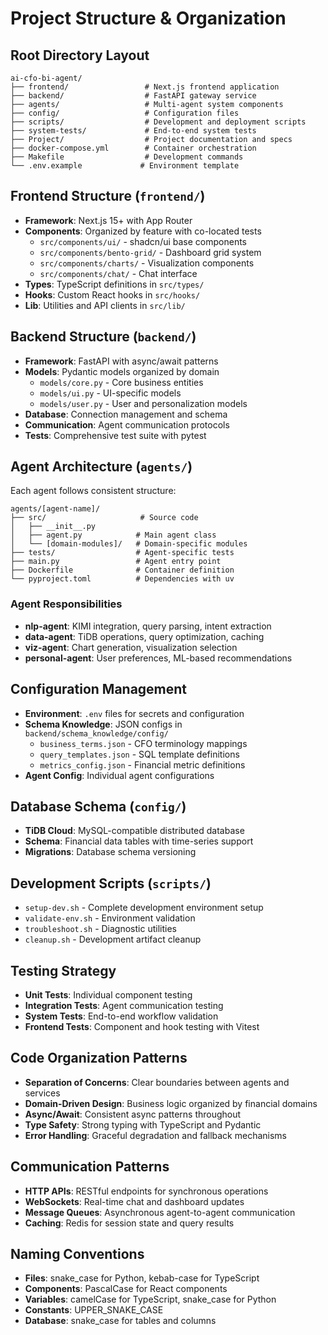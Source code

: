 # Project Structure & Organization

## Root Directory Layout

```
ai-cfo-bi-agent/
├── frontend/                 # Next.js frontend application
├── backend/                  # FastAPI gateway service
├── agents/                   # Multi-agent system components
├── config/                   # Configuration files
├── scripts/                  # Development and deployment scripts
├── system-tests/             # End-to-end system tests
├── Project/                  # Project documentation and specs
├── docker-compose.yml        # Container orchestration
├── Makefile                  # Development commands
└── .env.example             # Environment template
```

## Frontend Structure (`frontend/`)

- **Framework**: Next.js 15+ with App Router
- **Components**: Organized by feature with co-located tests
  - `src/components/ui/` - shadcn/ui base components
  - `src/components/bento-grid/` - Dashboard grid system
  - `src/components/charts/` - Visualization components
  - `src/components/chat/` - Chat interface
- **Types**: TypeScript definitions in `src/types/`
- **Hooks**: Custom React hooks in `src/hooks/`
- **Lib**: Utilities and API clients in `src/lib/`

## Backend Structure (`backend/`)

- **Framework**: FastAPI with async/await patterns
- **Models**: Pydantic models organized by domain
  - `models/core.py` - Core business entities
  - `models/ui.py` - UI-specific models
  - `models/user.py` - User and personalization models
- **Database**: Connection management and schema
- **Communication**: Agent communication protocols
- **Tests**: Comprehensive test suite with pytest

## Agent Architecture (`agents/`)

Each agent follows consistent structure:

```
agents/[agent-name]/
├── src/                     # Source code
│   ├── __init__.py
│   ├── agent.py            # Main agent class
│   └── [domain-modules]/   # Domain-specific modules
├── tests/                  # Agent-specific tests
├── main.py                 # Agent entry point
├── Dockerfile              # Container definition
└── pyproject.toml          # Dependencies with uv
```

### Agent Responsibilities

- **nlp-agent**: KIMI integration, query parsing, intent extraction
- **data-agent**: TiDB operations, query optimization, caching
- **viz-agent**: Chart generation, visualization selection
- **personal-agent**: User preferences, ML-based recommendations

## Configuration Management

- **Environment**: `.env` files for secrets and configuration
- **Schema Knowledge**: JSON configs in `backend/schema_knowledge/config/`
  - `business_terms.json` - CFO terminology mappings
  - `query_templates.json` - SQL template definitions
  - `metrics_config.json` - Financial metric definitions
- **Agent Config**: Individual agent configurations

## Database Schema (`config/`)

- **TiDB Cloud**: MySQL-compatible distributed database
- **Schema**: Financial data tables with time-series support
- **Migrations**: Database schema versioning

## Development Scripts (`scripts/`)

- `setup-dev.sh` - Complete development environment setup
- `validate-env.sh` - Environment validation
- `troubleshoot.sh` - Diagnostic utilities
- `cleanup.sh` - Development artifact cleanup

## Testing Strategy

- **Unit Tests**: Individual component testing
- **Integration Tests**: Agent communication testing
- **System Tests**: End-to-end workflow validation
- **Frontend Tests**: Component and hook testing with Vitest

## Code Organization Patterns

- **Separation of Concerns**: Clear boundaries between agents and services
- **Domain-Driven Design**: Business logic organized by financial domains
- **Async/Await**: Consistent async patterns throughout
- **Type Safety**: Strong typing with TypeScript and Pydantic
- **Error Handling**: Graceful degradation and fallback mechanisms

## Communication Patterns

- **HTTP APIs**: RESTful endpoints for synchronous operations
- **WebSockets**: Real-time chat and dashboard updates
- **Message Queues**: Asynchronous agent-to-agent communication
- **Caching**: Redis for session state and query results

## Naming Conventions

- **Files**: snake_case for Python, kebab-case for TypeScript
- **Components**: PascalCase for React components
- **Variables**: camelCase for TypeScript, snake_case for Python
- **Constants**: UPPER_SNAKE_CASE
- **Database**: snake_case for tables and columns

